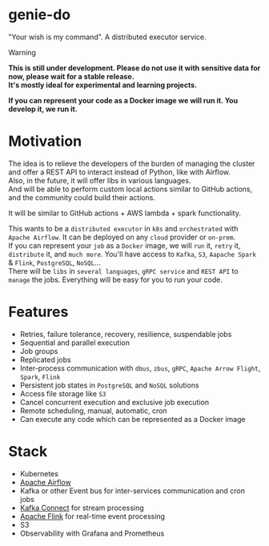 # genie-do

"Your wish is my command". A distributed executor service.

> [!WARNING]  
> **This is still under development. Please do not use it with sensitive data for now, please wait for a
stable release.  
> It's mostly ideal for experimental and learning projects.**

**If you can represent your code as a Docker image we will run it. You develop it, we run it.**

# Motivation

The idea is to relieve the developers of the burden of managing the cluster and offer a REST API to interact instead of Python, like with Airflow.  
Also, in the future, it will offer libs in various languages.  
And will be able to perform custom local actions similar to GitHub actions, and the community could build their actions.

It will be similar to GitHub actions + AWS lambda + spark functionality.

This wants to be a `distributed executor` in `k8s` and `orchestrated` with `Apache Airflow`. It can be deployed on any `cloud` provider or `on-prem`.  
If you can represent your `job` as a `Docker` image, we will `run` it, `retry` it, `distribute` it, and `much more`. You'll have access to `Kafka`, `S3`, `Aapache Spark` & `Flink`, `PostgreSQL`, `NoSQL`...  
There will be `libs` in `several languages`, `gRPC service` and `REST API` to `manage` the jobs. Everything will be easy for you to run your code.

# Features

- Retries, failure tolerance, recovery, resilience, suspendable jobs
- Sequential and parallel execution
- Job groups
- Replicated jobs
- Inter-process communication with `dbus`, `zbus`, `gRPC`, `Apache Arrow Flight`, `Spark`, `Flink`
- Persistent job states in `PostgreSQL` and `NoSQL` solutions
- Access file storage like `S3`
- Cancel concurrent execution and exclusive job execution
- Remote scheduling, manual, automatic, cron
- Can execute any code which can be represented as a Docker image

# Stack

- Kubernetes
- [Apache Airflow](https://airflow.apache.org/)
- Kafka or other Event bus for inter-services communication and cron jobs
- [Kafka Connect](https://docs.confluent.io/platform/current/connect/index.html) for stream processing
- [Apache Flink](https://flink.apache.org/) for real-time event processing
- S3
- Observability with Grafana and Prometheus
